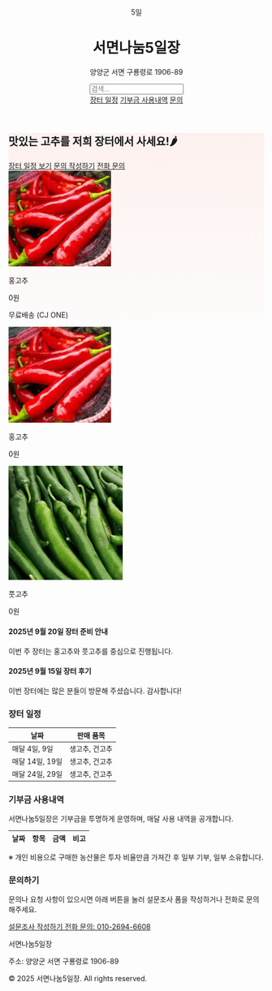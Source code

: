 <!DOCTYPE html>
<html lang="ko">
<head>
<meta charset="UTF-8">
<title>서면나눔5일장</title>
<meta name="description" content="양양군 서면의 장터, 서면나눔5일장 농산물 직거래 페이지입니다." />
<meta name="viewport" content="width=device-width, initial-scale=1.0">
<link href="https://unpkg.com/tailwindcss@^2/dist/tailwind.min.css" rel="stylesheet">
<style>
.hero-bg {background: linear-gradient(180deg, rgba(255,99,71,0.08), rgba(255,160,122,0.02));}
</style>
</head>
<body class="font-sans text-gray-800 bg-gray-50">

<!-- Header -->
<header class="bg-white shadow-sm">
  <div class="max-w-6xl mx-auto px-4 py-4 flex items-center justify-between">
    <div class="flex items-center space-x-3">
      <div class="w-12 h-12 bg-red-500 rounded-md flex items-center justify-center text-white font-bold">5일</div>
      <div>
        <h1 class="text-lg font-semibold">서면나눔5일장</h1>
        <p class="text-xs text-gray-500">양양군 서면 구룡령로 1906-89</p>
      </div>
    </div>
  </div>

  <!-- 검색창 -->
  <div class="max-w-6xl mx-auto px-4 py-2">
    <input id="search-input" type="text" placeholder="검색..." 
           class="px-3 py-2 border rounded shadow-sm w-full text-sm">
  </div>

  <!-- 메뉴 -->
  <nav class="bg-white shadow-sm">
    <div class="max-w-6xl mx-auto px-4 py-2 flex space-x-4 text-sm">
      <a href="#schedule" class="hover:underline">장터 일정</a>
      <a href="#donation" class="hover:underline">기부금 사용내역</a>
      <a href="#contact" class="hover:underline">문의</a>
    </div>
  </nav>
</header>

<!-- Hero Section -->
<section class="hero-bg py-12 search-item">
  <div class="max-w-6xl mx-auto px-4 grid md:grid-cols-2 gap-6 items-center">
    <div>
      <h2 class="text-3xl font-extrabold mb-2">맛있는 고추를 저희 장터에서 사세요!🌶</h2>
      <div class="flex space-x-3">
        <a href="#schedule" class="px-4 py-2 bg-red-500 text-white rounded shadow-sm">장터 일정 보기</a>
        <a href="https://forms.gle/h7DNUtKJ9b5EeR3CA" target="_blank"
           class="px-4 py-2 border border-gray-300 rounded hover:bg-gray-100">문의 작성하기</a>
        <a href="tel:01026946608"
           class="px-4 py-2 border border-gray-300 rounded hover:bg-gray-100">전화 문의</a>
      </div>
    </div>
    <div class="bg-white rounded-lg shadow-inner p-4 text-center">
      <img src="홍고추.jpg" alt="홍고추 상품 이미지" class="mx-auto w-48 h-auto mb-2 rounded">
      <p class="font-semibold">홍고추</p>
      <p class="text-red-500 font-bold">0원</p>
      <p class="text-sm text-gray-600">무료배송 (CJ ONE)</p>
    </div>
  </div>
</section>

<!-- Products Section -->
<section id="products" class="max-w-6xl mx-auto px-4 py-6 overflow-x-auto flex gap-4">
  <div class="bg-white rounded-lg shadow p-4 flex-shrink-0 search-item">
    <img src="홍고추.jpg" alt="홍고추" class="mx-auto w-48 h-auto mb-2 rounded">
    <p class="font-semibold">홍고추</p>
    <p class="text-red-500 font-bold">0원</p>
  </div>
  <div class="bg-white rounded-lg shadow p-4 flex-shrink-0 search-item">
    <img src="풋고추.jpg" alt="풋고추" class="mx-auto w-48 h-auto mb-2 rounded">
    <p class="font-semibold">풋고추</p>
    <p class="text-red-500 font-bold">0원</p>
  </div>
</section>

<!-- Posts Section -->
<section id="posts" class="max-w-6xl mx-auto px-4 py-6 overflow-x-auto flex gap-4">
  <div class="border-b py-2 px-4 w-96 flex-shrink-0 search-item">
    <h4 class="font-semibold">2025년 9월 20일 장터 준비 안내</h4>
    <p>이번 주 장터는 홍고추와 풋고추를 중심으로 진행됩니다.</p>
  </div>
  <div class="border-b py-2 px-4 w-96 flex-shrink-0 search-item">
    <h4 class="font-semibold">2025년 9월 15일 장터 후기</h4>
    <p>이번 장터에는 많은 분들이 방문해 주셨습니다. 감사합니다!</p>
  </div>
</section>

<!-- Schedule Section -->
<section id="schedule" class="bg-white py-8 search-item">
  <div class="max-w-6xl mx-auto px-4 overflow-x-auto">
    <h3 class="text-2xl font-bold mb-4">장터 일정</h3>
    <div class="overflow-auto bg-gray-50 p-4 rounded">
      <table class="min-w-full text-sm text-left">
        <thead>
          <tr class="text-gray-600">
            <th class="p-2">날짜</th>
            <th class="p-2">판매 품목</th>
          </tr>
        </thead>
        <tbody>
          <tr class="border-t"><td class="p-2">매달 4일, 9일</td><td class="p-2">생고추, 건고추</td></tr>
          <tr class="border-t"><td class="p-2">매달 14일, 19일</td><td class="p-2">생고추, 건고추</td></tr>
          <tr class="border-t"><td class="p-2">매달 24일, 29일</td><td class="p-2">생고추, 건고추</td></tr>
        </tbody>
      </table>
    </div>
  </div>
</section>

<!-- Donation Section -->
<section id="donation" class="bg-white py-10 search-item">
  <div class="max-w-6xl mx-auto px-4">
    <h3 class="text-2xl font-bold mb-4">기부금 사용내역</h3>
    <p class="text-gray-600 mb-4">서면나눔5일장은 기부금을 투명하게 운영하며, 매달 사용 내역을 공개합니다.</p>
    <div class="overflow-auto bg-gray-50 p-4 rounded">
      <table class="min-w-full text-sm text-left">
        <thead>
          <tr class="text-gray-600">
            <th class="p-2">날짜</th>
            <th class="p-2">항목</th>
            <th class="p-2">금액</th>
            <th class="p-2">비고</th>
          </tr>
        </thead>
        <tbody id="donation-body"></tbody>
      </table>
    </div>
    <p class="mt-4 text-sm text-gray-500">※ 개인 비용으로 구매한 농산물은 투자 비율만큼 가져간 후 일부 기부, 일부 소유합니다.</p>
  </div>
</section>

<!-- Contact Section -->
<section id="contact" class="max-w-6xl mx-auto px-4 py-10 text-center search-item">
  <h3 class="text-2xl font-bold mb-3">문의하기</h3>
  <p class="mb-4 text-gray-600">문의나 요청 사항이 있으시면 아래 버튼을 눌러 설문조사 폼을 작성하거나 전화로 문의해주세요.</p>
  <div class="flex flex-col md:flex-row justify-center gap-4">
    <a href="https://forms.gle/h7DNUtKJ9b5EeR3CA" target="_blank"
       class="px-6 py-3 bg-blue-600 text-white rounded shadow hover:bg-blue-700 transition">
      설문조사 작성하기
    </a>
    <a href="tel:01026946608"
       class="px-6 py-3 bg-green-600 text-white rounded shadow hover:bg-green-700 transition">
      전화 문의: 010-2694-6608
    </a>
  </div>
</section>

<!-- Footer -->
<footer class="bg-gray-800 text-gray-200 py-6 mt-8">
  <div class="max-w-6xl mx-auto px-4 text-sm flex flex-col md:flex-row justify-between">
    <div>
      <p class="font-semibold">서면나눔5일장</p>
      <p class="text-xs">주소: 양양군 서면 구룡령로 1906-89</p>
    </div>
    <div class="text-xs text-gray-400">
      <p>© 2025 서면나눔5일장. All rights reserved.</p>
    </div>
  </div>
</footer>

<!-- JS: 통합 검색 + 기부금 API -->
<script>
const searchInput = document.getElementById('search-input');
searchInput.addEventListener('input', function() {
  const term = this.value.toLowerCase();
  const schedule = document.getElementById('schedule');

  document.querySelectorAll('.search-item').forEach(item => item.style.display = 'none');

  document.querySelectorAll('.search-item').forEach(item => {
    if(item.id !== 'schedule') {
      const text = item.innerText.toLowerCase();
      if(text.includes(term)) item.style.display = 'block';
    }
  });

  schedule.style.display = 'block';
});

// 기부금 데이터 로드
async function loadDonations() {
  const sheetId = "1BonKPabCsJpnpmatmyoabENRZjgxpOmN7q73cgQdFD8";
  const sheetName = "Sheet1";
  const url = `https://opensheet.elk.sh/${sheetId}/${sheetName}`;
  try {
    const res = await fetch(url);
    const data = await res.json();
    const tbody = document.getElementById("donation-body");
    tbody.innerHTML = "";
    data.forEach(row => {
      const tr = document.createElement("tr");
      tr.innerHTML = `
        <td class="p-2 border-t">${row.날짜 || ""}</td>
        <td class="p-2 border-t">${row.항목 || ""}</td>
        <td class="p-2 border-t">${row.금액 || ""}</td>
        <td class="p-2 border-t">${row.비고 || ""}</td>
      `;
      tbody.appendChild(tr);
    });
  } catch(err) { console.error("기부금 데이터 로드 실패:", err); }
}
loadDonations();
</script>
</body>
</html>
